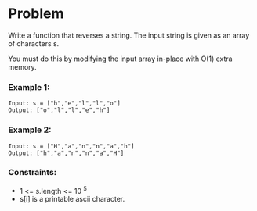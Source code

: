 # Problem

Write a function that reverses a string. The input string is given as an array of characters s.

You must do this by modifying the input array in-place with O(1) extra memory.

### Example 1:

```
Input: s = ["h","e","l","l","o"]
Output: ["o","l","l","e","h"]
```

### Example 2:
```
Input: s = ["H","a","n","n","a","h"]
Output: ["h","a","n","n","a","H"]
```

### Constraints:

- 1 <= s.length <= 10 <sup> 5 </sup>
- s[i] is a printable ascii character.

